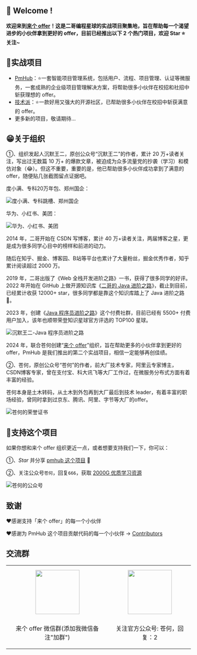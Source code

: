 ## 👋 Welcome !
**欢迎来到[来个 offer](https://laigeoffer.cn/)！这是二哥编程星球的实战项目聚集地，旨在帮助每一个渴望进步的小伙伴拿到更好的 offer，目前已经推出以下 2 个热门项目，欢迎 Star ⭐ 关注~**

## 🎯实战项目

* [PmHub](https://pmhub.laigeoffer.cn/
)：⭐️一套智能项目管理系统，包括用户、流程、项目管理、认证等微服务，一套成熟的企业级项目管理解决方案，将帮助很多小伙伴在校招和社招中斩获理想的 offer。
* [技术派](https://paicoding.com)：⭐️一款好用又强大的开源社区，已帮助很多小伙伴在校招中斩获满意的 offer。
* 更多新的项目，敬请期待...

## 😁关于组织

①、组织发起人沉默王二，原创公众号“沉默王二”的作者，累计 20 万+读者关注，写出过无数篇 10 万+ 的爆款文章，被迫成为众多流量党的抄袭（学习）和模仿对象（😂）。但这不重要，重要的是，他已帮助很多小伙伴成功拿到了满意的 offer，随便贴几张截图留点证据吧。

度小满、专科20万年包、郑州国企：

![度小满、专科跳槽、郑州国企](https://cdn.tobebetterjavaer.com/stutymore/readme-20231221211916.png)

华为、小红书、美团：

![华为、小红书、美团](https://cdn.tobebetterjavaer.com/stutymore/readme-20231221213449.png)

2014 年，二哥开始在 CSDN 写博客，累计 40 万+读者关注，两届博客之星，更是成为很多同学心目中的榜样和前进的动力。

随后在知乎、掘金、博客园、B站等平台也累计了大量粉丝，掘金优秀作者，知乎累计阅读超过 2000 万。

2019 年，二哥出版了《Web 全栈开发进阶之路》一书，获得了很多同学的好评。2022 年开始在 GitHub 上做开源知识库《[二哥的 Java 进阶之路](https://github.com/itwanger/toBeBetterJavaer)》，截止到目前，已经累计收获 12000+ star，很多同学都是靠这个知识库踏上了 Java 进阶之路 🛫。

2023 年，创建《[Java 程序员进阶之路](https://javabetter.cn/zhishixingqiu/)》这个付费社群，目前已经有 5500+ 付费用户加入，该年也顺带荣登知识星球官方评选的 TOP100 星球。

![ 沉默王二-Java 程序员进阶之路](https://cdn.tobebetterjavaer.com/stutymore/README-20240330212257.png)

2024 年，联合苍何创建“[来个 offer](https://laigeoffer.cn/)”组织，旨在帮助更多的小伙伴拿到更好的 offer，PmHub 是我们推出的第二个实战项目，相信一定能够再创佳绩。

②、苍何，原创公众号“苍何”的作者，前大厂技术专家，阿里云专家博主，CSDN博客专家，曾在支付宝、科大讯飞等大厂工作过，在微服务分布式方面有着丰富的经验。

苍何本身是土木转码，从土木到外包再到大厂最后到技术 leader，有着丰富的职场经验，曾同时拿到过京东、腾讯、阿里、字节等大厂的offer。

![苍何的荣誉证书](https://cdn.tobebetterjavaer.com/stutymore/%E4%B8%AA%E4%BA%BA%E8%AF%81%E4%B9%A6.jpg)


## :sparkling_heart:支持这个项目

如果你想和来个 offer 组织更近一点，或者想要支持我们一下，你可以：

①、*Star* 并分享 [pmhub 这个项目](https://github.com/laigeoffer/pmhub) :rocket: 

②、关注公众号`苍何`，回复`666`，获取 [2000G 优质学习资源](https://laigeoffer.cn/)

![苍何的公众号](https://cdn.tobebetterjavaer.com/stutymore/扫码_搜索联合传播样式-标准色版.bmp)


## 致谢

:heart:感谢支持「来个 offer」的每一个小伙伴

:heart:感谢为 PmHub 这个项目贡献代码的每一个小伙伴 → [Contributors](https://github.com/laigeoffer/pmhub/graphs/contributors)

## 交流群

<table>
  <tbody>
    <tr>
      <td align="center" valign="middle">
        <img src="https://cdn.tobebetterjavaer.com/stutymore/%E6%A0%87%E5%87%86.png" class="no-zoom" style="width:120px;margin: 10px;">
        <p>来个 offer 微信群(添加我微信备注"加群")</p>
      </td>
      <td align="center" valign="middle">
        <img src="https://cdn.tobebetterjavaer.com/stutymore/公众号.jpg" class="no-zoom" style="width:120px;margin: 10px;">
        <p>关注官方公众号: 苍何，回复：2</p>
      </td>
    </tr>
  </tbody>
</table>
